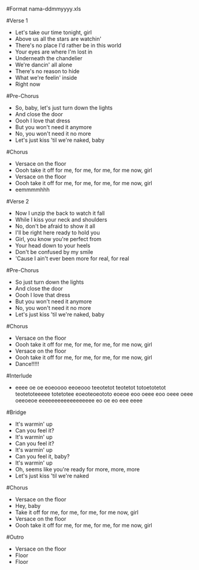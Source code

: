 #Format
nama-ddmmyyyy.xls


#Verse 1
- Let's take our time tonight, girl
- Above us all the stars are watchin'
- There's no place I'd rather be in this world
- Your eyes are where I'm lost in
- Underneath the chandelier
- We're dancin' all alone
- There's no reason to hide
- What we're feelin' inside
- Right now

#Pre-Chorus
- So, baby, let's just turn down the lights
- And close the door
- Oooh I love that dress
- But you won't need it anymore
- No, you won't need it no more
- Let's just kiss 'til we're naked, baby

#Chorus
- Versace on the floor
- Oooh take it off for me, for me, for me, for me now, girl
- Versace on the floor
- Oooh take it off for me, for me, for me, for me now, girl
- eemmmmhhh

#Verse 2
- Now I unzip the back to watch it fall
- While I kiss your neck and shoulders
- No, don't be afraid to show it all
- I'll be right here ready to hold you
- Girl, you know you're perfect from
- Your head down to your heels
- Don't be confused by my smile
- 'Cause I ain't ever been more for real, for real

#Pre-Chorus
- So just turn down the lights
- And close the door
- Oooh I love that dress
- But you won't need it anymore
- No, you won't need it no more
- Let's just kiss 'til we're naked, baby

#Chorus
- Versace on the floor
- Oooh take it off for me, for me, for me, for me now, girl
- Versace on the floor
- Oooh take it off for me, for me, for me, for me now, girl
- Dance!!!!!

#Interlude 
- eeee oe oe eoeoooo eeoeooo teeotetot teotetot totoetotetot teotetoteeeee totetotee eoeoteoeototo eoeoe eoo oeee eoo oeee oeee oeeoeoe eeeeeeeeeeeeeeeeee eo oe eo eee eeee

#Bridge
- It's warmin' up
- Can you feel it?
- It's warmin' up
- Can you feel it?
- It's warmin' up
- Can you feel it, baby?
- It's warmin' up
- Oh, seems like you're ready for more, more, more
- Let's just kiss 'til we're naked

#Chorus
- Versace on the floor
- Hey, baby
- Take it off for me, for me, for me, for me now, girl
- Versace on the floor
- Oooh take it off for me, for me, for me, for me now, girl

#Outro
- Versace on the floor
- Floor
- Floor